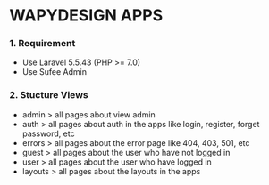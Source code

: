 # WAPYDESIGN APPS

### 1. Requirement
- Use Laravel 5.5.43 (PHP >= 7.0)
- Use Sufee Admin

### 2. Stucture Views

- admin > all pages about view admin
- auth  > all pages about auth in the apps like login, register, forget password, etc
- errors > all pages about the error page like 404, 403, 501, etc
- guest > all pages about the user who have not logged in
- user > all pages about the user who have logged in
- layouts > all pages about the layouts in the apps
